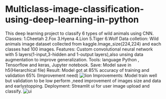 # Multiclass-image-classification-using-deep-learning-in-python
This deep learning project to classify 6 types of wild animals using CNN.
Classes:
1.Cheetah
2.Fox
3.Hyena
4.Lion
5.Tiger
6.Wolf
Data colletion:
Wild animals image  dataset collected from kaggle.Image_size(224,224) and each classes had 100 images.
Features:
Custom convolutional neural network with 5 layers(1-input,3-hidden and 1-output  layers),also unsing data augmentation to improve generalization.
Tools:
language Python ,
Tensorflow and keras,
Jupyter notebook.
Save:
Model save in h5(Hierarchical file)
Result:
Model got at 85% accuracy of training and validation 65% (Improvement need)
![lion](https://github.com/user-attachments/assets/4e592d52-e10a-4f2c-b17c-24e6ab22358d)
Improvements:
Model train well but validation to be low perform ,need improvement of images size and data and earlystopping.
Deployment:
Streamlit ui for user image upload and classify.
![ui](https://github.com/user-attachments/assets/941c25eb-292b-47c9-ab65-88437439771d)




